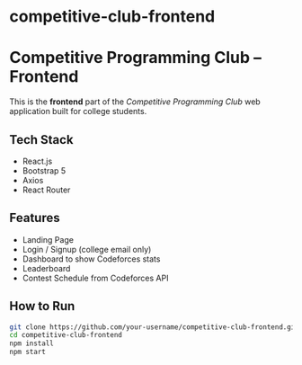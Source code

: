 # competitive-club-frontend
# Competitive Programming Club – Frontend

This is the **frontend** part of the *Competitive Programming Club* web application built for college students.

##  Tech Stack
- React.js
- Bootstrap 5
- Axios
- React Router

##  Features
- Landing Page
- Login / Signup (college email only)
- Dashboard to show Codeforces stats
- Leaderboard
- Contest Schedule from Codeforces API

## How to Run

```bash
git clone https://github.com/your-username/competitive-club-frontend.git
cd competitive-club-frontend
npm install
npm start
